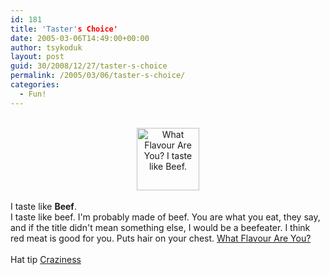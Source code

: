 ```yaml
---
id: 181
title: 'Taster's Choice'
date: 2005-03-06T14:49:00+00:00
author: tsykoduk
layout: post
guid: 30/2008/12/27/taster-s-choice
permalink: /2005/03/06/taster-s-choice/
categories:
  - Fun!
---
```

<center><br /><a HREF="http://quiz.ravenblack.net/flavour.pl"><img BORDER=0 WIDTH=100 HEIGHT=100 SRC="http://quiz.ravenblack.net/flavour/10.png" ALT="What Flavour Are You? I taste like Beef." /></a></center> <br />I taste like <b>Beef</b>. <br />I taste like beef. I'm probably made of beef. You are what you eat, they say, and if the title didn't mean something else, I would be a beefeater. I think red meat is good for you. Puts hair on your chest. <a HREF="http://quiz.ravenblack.net/flavour.pl">What Flavour Are You?</a><br /><br />Hat tip <a href=http://emilyscraziness.blogspot.com/>Craziness